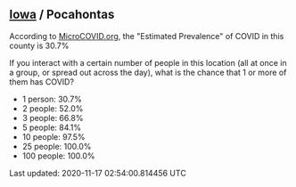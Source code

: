 
## [Iowa](/united-states/iowa) / Pocahontas

According to [MicroCOVID.org](http://microcovid.org),
the "Estimated Prevalence" of COVID in this county is 30.7%

If you interact with a certain number of people in this location
(all at once in a group, or spread out across the day), what is the chance that
1 or more of them has COVID?

- 1 person: 30.7%
- 2 people: 52.0%
- 3 people: 66.8%
- 5 people: 84.1%
- 10 people: 97.5%
- 25 people: 100.0%
- 100 people: 100.0%

Last updated: 2020-11-17 02:54:00.814456 UTC

